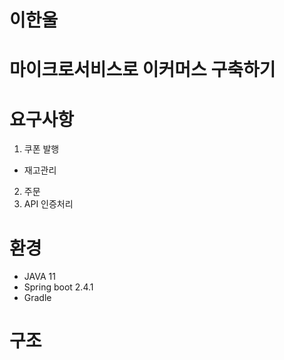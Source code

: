 # 이한울
# 마이크로서비스로 이커머스 구축하기

# 요구사항
1. 쿠폰 발행
  - 재고관리
2. 주문
3. API 인증처리

# 환경
- JAVA 11
- Spring boot 2.4.1
- Gradle

# 구조
